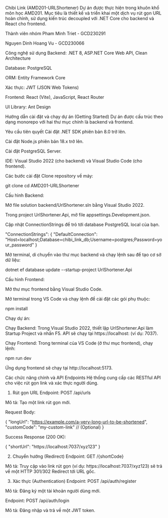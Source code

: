 Chibi Link (AMD201-URLShortener)
Dự án được thực hiện trong khuôn khổ môn học AMD201. Mục tiêu là thiết kế và triển khai một dịch vụ rút gọn URL hoàn chỉnh, sử dụng kiến trúc decoupled với .NET Core cho backend và React cho frontend.

Thành viên nhóm
Pham Minh Triet - GCD230291

Nguyen Dinh Hoang Vu - GCD230066

Công nghệ sử dụng
Backend: .NET 8, ASP.NET Core Web API, Clean Architecture

Database: PostgreSQL

ORM: Entity Framework Core

Xác thực: JWT (JSON Web Tokens)

Frontend: React (Vite), JavaScript, React Router

UI Library: Ant Design

Hướng dẫn cài đặt và chạy dự án (Getting Started)
Dự án được cấu trúc theo dạng monorepo với hai thư mục chính là backend và frontend.

Yêu cầu tiên quyết
Cài đặt .NET SDK phiên bản 8.0 trở lên.

Cài đặt Node.js phiên bản 18.x trở lên.

Cài đặt PostgreSQL Server.

IDE: Visual Studio 2022 (cho backend) và Visual Studio Code (cho frontend).

Các bước cài đặt
Clone repository về máy:

git clone <URL-repository-cua-ban>
cd AMD201-URLShortener

Cấu hình Backend:

Mở file solution backend/UrlShortener.sln bằng Visual Studio 2022.

Trong project UrlShortener.Api, mở file appsettings.Development.json.

Cập nhật ConnectionStrings để trỏ tới database PostgreSQL local của bạn.

"ConnectionStrings": {
  "DefaultConnection": "Host=localhost;Database=chibi_link_db;Username=postgres;Password=your_password"
}

Mở terminal, di chuyển vào thư mục backend và chạy lệnh sau để tạo cơ sở dữ liệu:

dotnet ef database update --startup-project UrlShortener.Api

Cấu hình Frontend:

Mở thư mục frontend bằng Visual Studio Code.

Mở terminal trong VS Code và chạy lệnh để cài đặt các gói phụ thuộc:

npm install

Chạy dự án:

Chạy Backend: Trong Visual Studio 2022, thiết lập UrlShortener.Api làm Startup Project và nhấn F5. API sẽ chạy tại https://localhost:<port> (ví dụ: 7037).

Chạy Frontend: Trong terminal của VS Code (ở thư mục frontend), chạy lệnh:

npm run dev

Ứng dụng frontend sẽ chạy tại http://localhost:5173.

Các chức năng chính và API Endpoints
Hệ thống cung cấp các RESTful API cho việc rút gọn link và xác thực người dùng.

1. Rút gọn URL
Endpoint: POST /api/urls

Mô tả: Tạo một link rút gọn mới.

Request Body:

{
  "longUrl": "https://example.com/a-very-long-url-to-be-shortened",
  "customCode": "my-custom-link" // (Optional)
}

Success Response (200 OK):

{
  "shortUrl": "https://localhost:7037/xyz123"
}

2. Chuyển hướng (Redirect)
Endpoint: GET /{shortCode}

Mô tả: Truy cập vào link rút gọn (ví dụ: https://localhost:7037/xyz123) sẽ trả về một HTTP 301/302 Redirect tới URL gốc.

3. Xác thực (Authentication)
Endpoint: POST /api/auth/register

Mô tả: Đăng ký một tài khoản người dùng mới.

Endpoint: POST /api/auth/login

Mô tả: Đăng nhập và trả về một JWT token.
